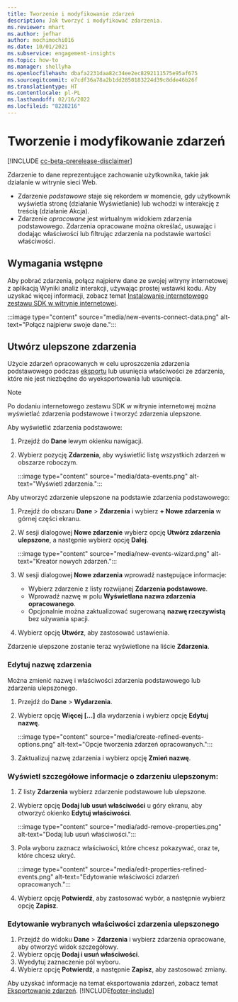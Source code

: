 ```yaml
---
title: Tworzenie i modyfikowanie zdarzeń
description: Jak tworzyć i modyfikować zdarzenia.
ms.reviewer: mhart
ms.author: jefhar
author: mochimochi016
ms.date: 10/01/2021
ms.subservice: engagement-insights
ms.topic: how-to
ms.manager: shellyha
ms.openlocfilehash: dbafa2231daa82c34ee2ec8292111575e95af675
ms.sourcegitcommit: e7cdf36a78a2b1dd2850183224d39c8dde46b26f
ms.translationtype: HT
ms.contentlocale: pl-PL
ms.lasthandoff: 02/16/2022
ms.locfileid: "8228216"
---
```

# <a name="create-and-modify-events"></a>Tworzenie i modyfikowanie zdarzeń

[!INCLUDE [cc-beta-prerelease-disclaimer](includes/cc-beta-prerelease-disclaimer.md)]

Zdarzenie to dane reprezentujące zachowanie użytkownika, takie jak działanie w witrynie sieci Web.

- Zdarzenie *podstawowe* staje się rekordem w momencie, gdy użytkownik wyświetla stronę (działanie Wyświetlanie) lub wchodzi w interakcję z treścią (działanie Akcja).
- Zdarzenie *opracowane* jest wirtualnym widokiem zdarzenia podstawowego. Zdarzenia opracowane można określać, usuwając i dodając właściwości lub filtrując zdarzenia na podstawie wartości właściwości.

## <a name="prerequisites"></a>Wymagania wstępne

Aby pobrać zdarzenia, połącz najpierw dane ze swojej witryny internetowej z aplikacją Wyniki analiz interakcji, używając prostej wstawki kodu. Aby uzyskać więcej informacji, zobacz temat [Instalowanie internetowego zestawu SDK w witrynie internetowej](instrument-website.md).

 :::image type="content" source="media/new-events-connect-data.png" alt-text="Połącz najpierw swoje dane.":::

## <a name="create-refined-events"></a>Utwórz ulepszone zdarzenia

Użycie zdarzeń opracowanych w celu uproszczenia zdarzenia podstawowego podczas [eksportu](export-events.md) lub usunięcia właściwości ze zdarzenia, które nie jest niezbędne do wyeksportowania lub usunięcia.

> [!NOTE]
> Po dodaniu internetowego zestawu SDK w witrynie internetowej można wyświetlać zdarzenia podstawowe i tworzyć zdarzenia ulepszone. 

Aby wyświetlić zdarzenia podstawowe:

1. Przejdź do **Dane** lewym okienku nawigacji.

1. Wybierz pozycję **Zdarzenia**, aby wyświetlić listę wszystkich zdarzeń w obszarze roboczym.

    :::image type="content" source="media/data-events.png" alt-text="Wyświetl zdarzenia.":::

Aby utworzyć zdarzenie ulepszone na podstawie zdarzenia podstawowego: 

1. Przejdź do obszaru **Dane** > **Zdarzenia** i wybierz **+ Nowe zdarzenia** w górnej części ekranu.

1. W sesji dialogowej **Nowe zdarzenie** wybierz opcję **Utwórz zdarzenia ulepszone**, a następnie wybierz opcję **Dalej**.
   
     :::image type="content" source="media/new-events-wizard.png" alt-text="Kreator nowych zdarzeń.":::
     
1. W sesji dialogowej **Nowe zdarzenia** wprowadź następujące informacje:

   - Wybierz zdarzenie z listy rozwijanej **Zdarzenia podstawowe**.
   - Wprowadź nazwę w polu **Wyświetlana nazwa zdarzenia opracowanego**.
   - Opcjonalnie można zaktualizować sugerowaną **nazwę rzeczywistą** bez używania spacji.

1. Wybierz opcję **Utwórz**, aby zastosować ustawienia.

Zdarzenie ulepszone zostanie teraz wyświetlone na liście **Zdarzenia**.

### <a name="edit-event-name"></a>Edytuj nazwę zdarzenia

Można zmienić nazwę i właściwości zdarzenia podstawowego lub zdarzenia ulepszonego.

1. Przejdź do **Dane** > **Wydarzenia**. 

1. Wybierz opcję **Więcej [...]** dla wydarzenia i wybierz opcję **Edytuj nazwę**.
    
     :::image type="content" source="media/create-refined-events-options.png" alt-text="Opcje tworzenia zdarzeń opracowanych.":::

3. Zaktualizuj nazwę zdarzenia i wybierz opcję **Zmień nazwę**.

### <a name="view-the-details-of-a-refined-event"></a>Wyświetl szczegółowe informacje o zdarzeniu ulepszonym:

1. Z listy **Zdarzenia** wybierz zdarzenie podstawowe lub ulepszone. 

1. Wybierz opcję **Dodaj lub usuń właściwości** u góry ekranu, aby otworzyć okienko **Edytuj właściwości**. 

     :::image type="content" source="media/add-remove-properties.png" alt-text="Dodaj lub usuń właściwości.":::

1. Pola wyboru zaznacz właściwości, które chcesz pokazywać, oraz te, które chcesz ukryć. 

   :::image type="content" source="media/edit-properties-refined-events.png" alt-text="Edytowanie właściwości zdarzeń opracowanych.":::

1. Wybierz opcję **Potwierdź**, aby zastosować wybór, a następnie wybierz opcję **Zapisz**.


### <a name="edit-selected-properties-for-a-refined-event"></a>Edytowanie wybranych właściwości zdarzenia ulepszonego

1. Przejdź do widoku **Dane** > **Zdarzenia** i wybierz zdarzenia opracowane, aby otworzyć widok szczegółowy.
1. Wybierz opcję **Dodaj i usuń właściwości**. 
1. Wyedytuj zaznaczenie pól wyboru.
1. Wybierz opcję **Potwierdź**, a następnie **Zapisz**, aby zastosować zmiany.

Aby uzyskać informacje na temat eksportowania zdarzeń, zobacz temat [Eksportowanie zdarzeń](export-events.md).
[!INCLUDE[footer-include](../includes/footer-banner.md)]
